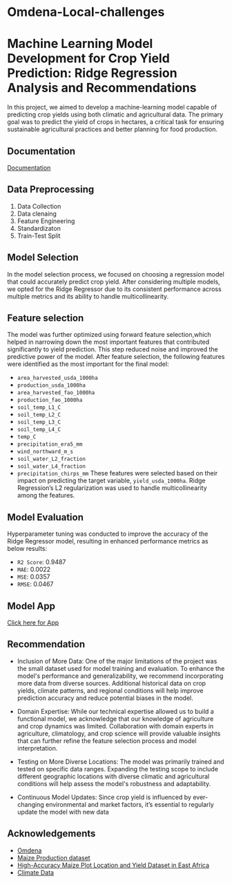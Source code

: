 # Omdena-Local-challenges

# Machine Learning Model Development for Crop Yield Prediction: Ridge Regression Analysis and Recommendations

In this project, we aimed to develop a machine-learning model capable of predicting crop yields
using both climatic and agricultural data. The primary goal was to predict the yield of crops in
hectares, a critical task for ensuring sustainable agricultural practices and better planning for
food production.


## Documentation

[Documentation](https://github.com/sana1410/Omdena-Local-challenges/blob/9fd3188d5c78e8e9c704f4967816499e3fea240a/Documentation/Machine%20Learning%20Model%20Development%20for%20Crop%20Yield%20Prediction_%20Ridge%20Regression%20Analysis%20and%20Recommendations.pdf)


## Data Preprocessing 
1. Data Collection 
2. Data clenaing 
3. Feature Engineering 
4. Standardizaton 
5. Train-Test Split
## Model Selection 
In the model selection process, we focused on choosing a regression model that could accurately predict crop yield.
After considering multiple models, we opted for the Ridge Regressor due to its consistent
performance across multiple metrics and its ability to handle multicollinearity.


## Feature selection 
The model was further optimized using forward feature selection,which helped in narrowing down the most important features that contributed significantly to
yield prediction. This step reduced noise and improved the predictive power of the model.
After feature selection, the following features were identified as the most important for the final
model:
- `area_harvested_usda_1000ha`
- `production_usda_1000ha`
- `area_harvested_fao_1000ha`
- `production_fao_1000ha`
- `soil_temp_L1_C`
- `soil_temp_L2_C`
- `soil_temp_L3_C`
- `soil_temp_L4_C`
- `temp_C`
- `precipitation_era5_mm`
- `wind_northward_m_s`
- `soil_water_L2_fraction`
- `soil_water_L4_fraction`
- `precipitation_chirps_mm`
These features were selected based on their impact on predicting the target variable,
`yield_usda_1000ha`. Ridge Regression’s L2 regularization was used to handle multicollinearity among the features.
## Model Evaluation 
Hyperparameter tuning was conducted to improve the accuracy of the Ridge Regressor model,
resulting in enhanced performance metrics as below results:
- `R2 Score`: 0.9487
- `MAE`: 0.0022
- `MSE`: 0.0357
- `RMSE`: 0.0467


## Model App

[Click here for App](https://omdena-maize-agricultural-yield-in-kenya.streamlit.app/)


## Recommendation

- Inclusion of More Data: One of the major limitations of the project was the small dataset used for model training and evaluation. To enhance the model's performance and generalizability, we recommend incorporating more data from diverse sources. Additional historical data on crop yields, climate patterns, and regional conditions will help improve prediction accuracy and reduce potential biases in the model.

- Domain Expertise: While our technical expertise allowed us to build a functional model, we acknowledge that our knowledge of agriculture and crop dynamics was limited. Collaboration with domain experts in agriculture, climatology, and crop science will provide valuable insights that can further refine the feature selection process and model interpretation.

- Testing on More Diverse Locations: The model was primarily trained and tested on specific data ranges. Expanding the testing scope to include different geographic locations with diverse climatic and agricultural conditions will help assess the model's robustness and adaptability.

- Continuous Model Updates: Since crop yield is influenced by ever-changing environmental and market factors, it’s essential to regularly update the model with new data
## Acknowledgements

 - [Omdena](https://www.omdena.com/about)
 - [Maize Production dataset](https://ourworldindata.org/grapher/maize-production?country=USA~CHN~IND~European+Union~RUS~KEN)
 - [High-Accuracy Maize Plot Location and Yield Dataset in East Africa](https://lacunafund.org/datasets/agriculture/)
 - [Climate Data](https://weatherandclimate.com/kenya)

